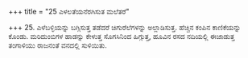 +++
title = "25 ಎಳಲತೆಯನೆರಗಿಸುತ ಮಲೆತರೆ"

+++
25. ಎಳೆಬಳ್ಳಿಯನ್ನು ಬಗ್ಗಿಸುತ್ತ ತಡೆದರೆ ಚಿಗುರೆಲೆಗಳನ್ನು ಅಲ್ಲಾಡಿಸುತ್ತ. ಹೆಚ್ಚಿನ ಕಂಪಿನ ಕಾಣಿಕೆಯನ್ನು ಕೊಂಡು. ಮರಿದುಂಬಿಗಳ ಹಾಡನ್ನು ಕೇಳುತ್ತ ಸೊಗಸಿನಿಂದ ಹಿಗ್ಗುತ್ತ, ಹೂವಿನ ರಸದ ನದಿಯಲ್ಲಿ ಈಜಾಡುತ್ತ ತಂಗಾಳಿಯು ರಾಜನಂತೆ ವನದಲ್ಲಿ ಸುಳಿಯಿತು.
